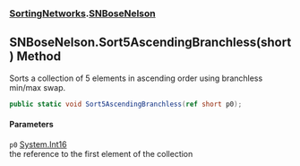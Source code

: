 ### [SortingNetworks](SortingNetworks.md 'SortingNetworks').[SNBoseNelson](SortingNetworks_SNBoseNelson.md 'SortingNetworks.SNBoseNelson')
## SNBoseNelson.Sort5AscendingBranchless(short) Method
Sorts a collection of 5 elements in ascending order using branchless min/max swap.  
```csharp
public static void Sort5AscendingBranchless(ref short p0);
```
#### Parameters
<a name='SortingNetworks_SNBoseNelson_Sort5AscendingBranchless(short)_p0'></a>
`p0` [System.Int16](https://docs.microsoft.com/en-us/dotnet/api/System.Int16 'System.Int16')  
the reference to the first element of the collection
  
